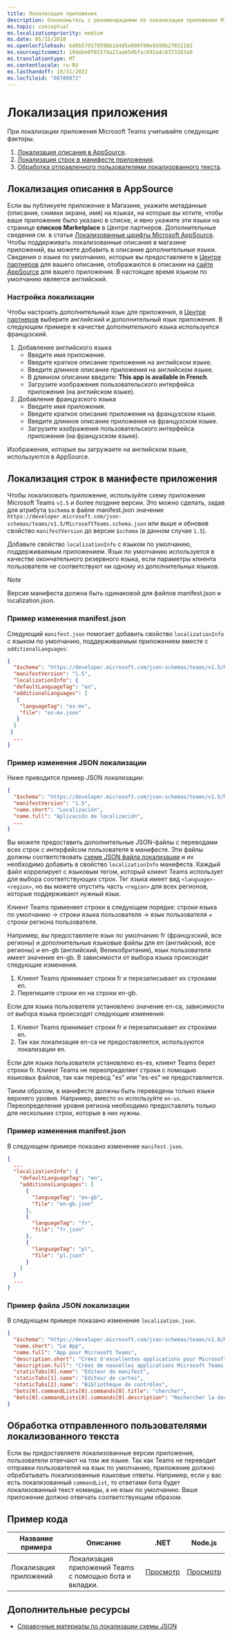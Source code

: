 ```yaml
---
title: Локализация приложения
description: Ознакомьтесь с рекомендациями по локализации приложения Microsoft Teams и локализации строк в манифесте приложения.
ms.topic: conceptual
ms.localizationpriority: medium
ms.date: 05/15/2018
ms.openlocfilehash: bd8b579178598b1d485e908f80e9590b27652101
ms.sourcegitcommit: 10debe0f01574a21aab54bfac692a4c8373263a8
ms.translationtype: MT
ms.contentlocale: ru-RU
ms.lasthandoff: 10/31/2022
ms.locfileid: "68789872"
---
```

# <a name="localize-your-app"></a>Локализация приложения

При локализации приложения Microsoft Teams учитывайте следующие факторы.

1. [Локализация описания в AppSource](#localize-your-appsource-listing).
1. [Локализация строк в манифесте приложения](#localize-strings-in-your-app-manifest).
1. [Обработка отправленного пользователями локализованного текста](#handle-localized-text-submissions-from-your-users).

## <a name="localize-your-appsource-listing"></a>Локализация описания в AppSource

Если вы публикуете приложение в Магазине, укажите метаданные (описания, снимки экрана, имя) на языках, на которые вы хотите, чтобы ваше приложение было указано в списке, и явно укажите эти языки на странице **списков Marketplace** в Центре партнеров. Дополнительные сведения см. в статье [Локализованные шрифты Microsoft AppSource](/office/dev/store/prepare-localized-solutions#localized-microsoft-appsource-fronts). Чтобы поддерживать локализованные описания в магазине приложений, вы можете добавить в описание дополнительные языки. Сведения о языке по умолчанию, которые вы предоставляете в [Центре партнеров](/office/dev/store/submit-to-appsource-via-partner-center) для вашего описания, отображаются в описании на [сайте AppSource](https://appsource.microsoft.com/marketplace/apps?product=office%3Bteams&page=1 "AppSource — это единое место для всех потребностей вашей команды. Он объединяет все, включая чаты, собрания, звонки, файлы и инструменты, чтобы обеспечить более продуктивную командную работу.") для вашего приложения. В настоящее время языком по умолчанию является английский.

### <a name="configure-localization"></a>Настройка локализации

Чтобы настроить дополнительный язык для приложения, в [Центре партнеров](/office/dev/store/submit-to-appsource-via-partner-center) выберите английский и дополнительный язык приложения. В следующем примере в качестве дополнительного языка используется французский.

1. Добавление английского языка
    * Введите имя приложения.
    * Введите краткое описание приложения на английском языке.
    * Введите длинное описание приложения на английском языке.
    * В длинном описании введите: **This app is available in French**.
    * Загрузите изображения пользовательского интерфейса приложения (на английском языке).
2. Добавление французского языка
    * Введите имя приложения.
    * Введите краткое описание приложения на французском языке.
    * Введите длинное описание приложения на французском языке.
    * Загрузите изображения пользовательского интерфейса приложения (на французском языке).

Изображения, которые вы загружаете на английском языке, используются в AppSource.

## <a name="localize-strings-in-your-app-manifest"></a>Локализация строк в манифесте приложения

Чтобы локализовать приложение, используйте схему приложения Microsoft Teams `v1.5` и более поздние версии. Это можно сделать, задав для атрибута `$schema` в файле manifest.json значение `https://developer.microsoft.com/json-schemas/teams/v1.5/MicrosoftTeams.schema.json` или выше и обновив свойство `manifestVersion` до версии `$schema` (в данном случае `1.5`).

Добавьте свойство `localizationInfo` с языком по умолчанию, поддерживаемым приложением. Язык по умолчанию используется в качестве окончательного резервного языка, если параметры клиента пользователя не соответствуют ни одному из дополнительных языков.

> [!NOTE]
> Версия манифеста должна быть одинаковой для файлов manifest.json и localization.json.

### <a name="example-manifestjson-change"></a>Пример изменения manifest.json

Следующий `manifest.json` помогает добавить свойство `localizationInfo` с языком по умолчанию, поддерживаемым приложением вместе с `additionalLanguages`:

```json
{
  "$schema": "https://developer.microsoft.com/json-schemas/teams/v1.5/MicrosoftTeams.schema.json",
  "manifestVersion": "1.5",
  "localizationInfo": {
  "defaultLanguageTag": "en",
  "additionalLanguages": [
   {
    "languageTag": "es-mx",
    "file": "es-mx.json"
   }
  ]
 }
  ...
}
```

### <a name="example-localization-json-change"></a>Пример изменения JSON локализации

Ниже приводится пример JSON локализации:

```json
{
  "$schema": "https://developer.microsoft.com/json-schemas/teams/v1.5/MicrosoftTeams.Localization.schema.json",
  "manifestVersion": "1.5",
  "name.short": "Localización",
  "name.full": "Aplicación de localización",
  ...
}
```

Вы можете предоставить дополнительные JSON-файлы с переводами всех строк с интерфейсом пользователя в манифесте. Эти файлы должны соответствовать [схеме JSON файла локализации](../../resources/schema/localization-schema.md) и их необходимо добавить в свойство `localizationInfo` манифеста. Каждый файл коррелирует с языковым тегом, который клиент Teams использует для выбора соответствующих строк. Тег языка имеет вид `<language>-<region>`, но вы можете опустить часть `<region>` для всех регионов, которые поддерживают нужный язык.

Клиент Teams применяет строки в следующем порядке: строки языка по умолчанию -> строки языка пользователя -> язык пользователя + строки региона пользователя.

Например, вы предоставляете язык по умолчанию fr (французский, все регионы) и дополнительные языковые файлы для en (английский, все регионы) и en-gb (английский, Великобритания), язык пользователя имеет значение en-gb. В зависимости от выбора языка происходят следующие изменения.

1. Клиент Teams принимает строки fr и перезаписывает их строками en.
1. Перепишите строки en на строки en-gb.

Если для языка пользователя установлено значение en-ca, зависимости от выбора языка происходят следующие изменения:

1. Клиент Teams принимает строки fr и перезаписывает их строками en.
1. Так как локализация en-ca не предоставляется, используются локализации en.

Если для языка пользователя установлено es-es, клиент Teams берет строки fr. Клиент Teams не переопределяет строки с помощью языковых файлов, так как перевод "es" или "es-es" не предоставляется.

Таким образом, в манифесте должны быть переведены только языки верхнего уровня. Например, вместо `en` используйте `en-us`. Переопределения уровня региона необходимо предоставлять только для нескольких строк, которые в них нужны.

### <a name="example-manifestjson-change"></a>Пример изменения manifest.json

В следующем примере показано изменение `manifest.json`.

```json
{
  ...
  "localizationInfo": {
    "defaultLanguageTag": "en",
    "additionalLanguages": [
      {
        "languageTag": "en-gb",
        "file": "en-gb.json"
      },
      {
        "languageTag": "fr",
        "file": "fr.json"
      },
      {
        "languageTag": "pl",
        "file": "pl.json"
      }
    ]
  }
  ...
}
```

### <a name="example-localization-json-file"></a>Пример файла JSON локализации

 В следующем примере показано изменение `localization.json`.

```json
{
  "$schema": "https://developer.microsoft.com/json-schemas/teams/v1.8/MicrosoftTeams.Localization.schema.json",
  "name.short": "Le App",
  "name.full": "App pour Microsoft Teams",
  "description.short": "Créez d'excellentes applications pour Microsoft Teams avec App.",
  "description.full": "Créez de nouvelles applications Microsoft Teams, concevez et prévisualisez des cartes bot, et explorez la documentation avec App.",
  "staticTabs[0].name": "Editeur de manifest",
  "staticTabs[1].name": "Editeur de cartes",
  "staticTabs[2].name": "Bibliothèque de contrôles",
  "bots[0].commandLists[0].commands[0].title": "chercher",
  "bots[0].commandLists[0].commands[0].description": "Rechercher la documentation Teams pertinente"
}
```

## <a name="handle-localized-text-submissions-from-your-users"></a>Обработка отправленного пользователями локализованного текста

Если вы предоставляете локализованные версии приложения, пользователи отвечают на том же языке. Так как Teams не переводит отправки пользователей на язык по умолчанию, приложение должно обрабатывать локализованные языковые ответы. Например, если у вас есть локализованный `commandList`, то ответами бота будет локализованный текст команды, а не язык по умолчанию. Ваше приложение должно отвечать соответствующим образом.

## <a name="code-sample"></a>Пример кода

| Название примера | Описание | .NET | Node.js |
|-------------|-------------|------|------|
| Локализация приложений | Локализация приложений Teams с помощью бота и вкладки. | [Просмотр](https://github.com/OfficeDev/Microsoft-Teams-Samples/tree/main/samples/app-localization/csharp) |[Просмотр](https://github.com/OfficeDev/Microsoft-Teams-Samples/tree/main/samples/app-localization/nodejs) |

## <a name="see-also"></a>Дополнительные ресурсы

* [Справочные материалы по локализации схемы JSON](~/resources/schema/localization-schema.md)
